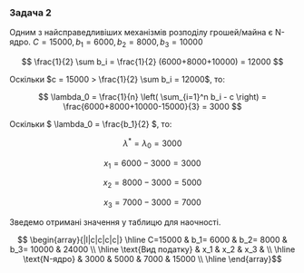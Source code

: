 ### Задача 2
Одним з найсправедливіших механізмів розподілу грошей/майна є N-ядро.
$C = 15000, b_1 = 6000, b_2 = 8000, b_3 = 10000$

$$ \frac{1}{2} \sum b_i = \frac{1}{2} (6000+8000+10000) = 12000 $$ 

Оскільки $c = 15000 > \frac{1}{2} \sum b_i = 12000$, то:

$$ \lambda_0 = \frac{1}{n} \left( \sum_{i=1}^n b_i - c \right) = \frac{6000+8000+10000-15000}{3} = 3000  $$

Оскільки $ \lambda_0 = \frac{b_1}{2} $, то:

$$ \lambda^* = \lambda_0 = 3000 $$

$$ x_1 = 6000 - 3000 = 3000 $$

$$ x_2 = 8000 - 3000 = 5000 $$

$$ x_3 = 7000 - 3000 = 7000 $$

Зведемо отримані значення у таблицю для наочності.

$$ \begin{array}{|l|c|c|c|c|} \hline
    C=15000                     & b_1= 6000 & b_2= 8000 & b_3= 10000 & 24000 \\ \hline
    \text{Вид податку}          & x_1       & x_2       & x_3        &       \\ \hline
    \text{N-ядро}               & 3000      & 5000      & 7000       & 15000 \\ \hline
\end{array}$$